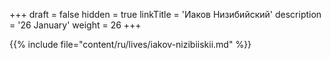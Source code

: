 +++
draft = false
hidden = true
linkTitle = 'Иаков Низибийский'
description = '26 January'
weight = 26
+++

{{% include file="content/ru/lives/iakov-nizibiiskii.md" %}}
